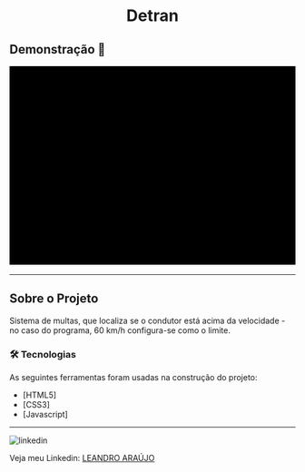 <h1 style="text-align: center; font-weight: bold;">Detran</h1>

## Demonstração 📸

<div align="center" >
  <img src="_gif/detran.gif" alt="demo-web" height="350">
</div>

---

## Sobre o Projeto

Sistema de multas, que localiza se o condutor está acima da velocidade - no caso do programa, 60 km/h configura-se como o limite.

### 🛠 Tecnologias

As seguintes ferramentas foram usadas na construção do projeto:

- [HTML5]
- [CSS3]
- [Javascript]
---

<img src="https://github.com/leandro-araujo-silva/Proffy-FullStack/raw/master/github/linkedin.png" alt="linkedin" height="50">
<br />

Veja meu Linkedin: [LEANDRO ARAÚJO](http://www.linkedin.com/in/leandro-ara%C3%BAjo-da-silva-1660631b9)